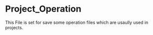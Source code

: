 # Project_Operation

This File is set for save some operation files which are usaully used in projects.
